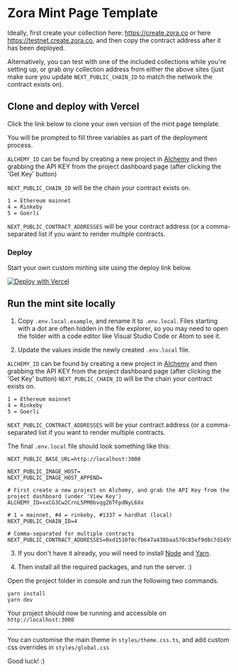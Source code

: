 # Zora Mint Page Template

Ideally, first create your collection here: <https://create.zora.co> or here <https://testnet.create.zora.co>, and then copy the contract address after it has been deployed.

Alternatively, you can test with one of the included collections while you're setting up, or grab _any_ collection address from either the above sites (just make sure you update `NEXT_PUBLIC_CHAIN_ID` to match the network the contract exists on).

## Clone and deploy with Vercel

Click the link below to clone your own version of the mint page template.

You will be prompted to fill three variables as part of the deployment process.

`ALCHEMY_ID` can be found by creating a new project in [Alchemy](https://dashboard.alchemyapi.io/) and then grabbing the API KEY from the project dashboard page (after clicking the 'Get Key' button)

`NEXT_PUBLIC_CHAIN_ID` will be the chain your contract exists on.
```
1 = Ethereum mainnet
4 = Rinkeby
5 = Goerli
```

`NEXT_PUBLIC_CONTRACT_ADDRESSES` will be your contract address (or a comma-separated list if you want to render multiple contracts.


### Deploy

Start your own custom minting site using the deploy link below.

[![Deploy with Vercel](https://vercel.com/button)](https://vercel.com/new/clone?repository-url=https%3A%2F%2Fgithub.com%2Fourzora%2Fmint-page-template&env=ALCHEMY_ID,NEXT_PUBLIC_CHAIN_ID,NEXT_PUBLIC_CONTRACT_ADDRESSES)


## Run the mint site locally

1. Copy `.env.local.example`, and rename it to `.env.local`. Files starting with a dot are often hidden in the file explorer, so you may need to open the folder with a code editor like Visual Studio Code or Atom to see it.

2. Update the values inside the newly created `.env.local` file.

`ALCHEMY_ID` can be found by creating a new project in [Alchemy](https://dashboard.alchemyapi.io/) and then grabbing the API KEY from the project dashboard page (after clicking the 'Get Key' button)
`NEXT_PUBLIC_CHAIN_ID` will be the chain your contract exists on.
```
1 = Ethereum mainnet
4 = Rinkeby
5 = Goerli
```

`NEXT_PUBLIC_CONTRACT_ADDRESSES` will be your contract address (or a comma-separated list if you want to render multiple contracts.

The final `.env.local` file should look something like this:
```
NEXT_PUBLIC_BASE_URL=http://localhost:3000

NEXT_PUBLIC_IMAGE_HOST=
NEXT_PUBLIC_IMAGE_HOST_APPEND=

# First create a new project on Alchemy, and grab the API Key from the project dashboard (under 'View Key')
ALCHEMY_ID=xxCG3Cw2CrnL5PM0bvqgZ6TFpdNyL6Xx

# 1 = mainnet, #4 = rinkeby, #1337 = hardhat (local)
NEXT_PUBLIC_CHAIN_ID=4

# Comma-separated for multiple contracts
NEXT_PUBLIC_CONTRACT_ADDRESSES=0xd1510f0cfb647a438baa570c85ef9d8c7d24595f
```

3. If you don't have it already, you will need to install [Node](https://nodejs.org/en/) and [Yarn](https://classic.yarnpkg.com/lang/en/docs/install/#mac-stable).

4. Then install all the required packages, and run the server. :)

Open the project folder in console and run the following two commands.
```
yarn install
yarn dev
```

Your project should now be running and accessible on `http://localhost:3000`

---

You can customise the main theme in `styles/theme.css.ts`, and add custom css overrides in `styles/global.css`

Good luck! :)


